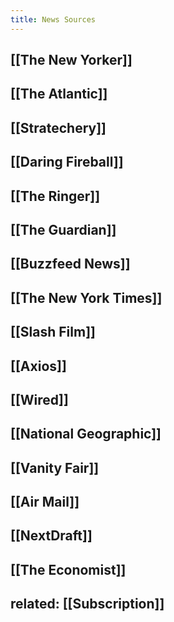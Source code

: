 ```yaml
---
title: News Sources
---
```


## [[The New Yorker]]

## [[The Atlantic]]

## [[Stratechery]]

## [[Daring Fireball]]

## [[The Ringer]]

## [[The Guardian]]

## [[Buzzfeed News]]

## [[The New York Times]]

## [[Slash Film]]

## [[Axios]]

## [[Wired]]

## [[National Geographic]]

## [[Vanity Fair]]

## [[Air Mail]]

## [[NextDraft]]

## [[The Economist]]

## 

## related: [[Subscription]]
